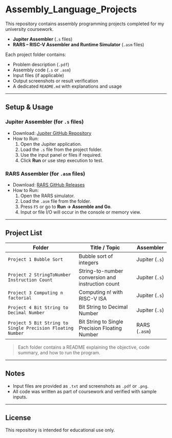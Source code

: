 # Assembly_Language_Projects
This repository contains assembly programming projects completed for my university coursework.

- **Jupiter Assembler** (`.s` files)
- **RARS – RISC-V Assembler and Runtime Simulator** (`.asm` files)

Each project folder contains:
- Problem description (`.pdf`)
- Assembly code (`.s` or `.asm`)
- Input files (if applicable)
- Output screenshots or result verification
- A dedicated `README.md` with explanations and usage

---

## Setup & Usage

### Jupiter Assembler (for `.s` files)

- Download: [Jupiter GitHub Repository](https://github.com/andrescv/jupiter)
- How to Run:
  1. Open the Jupiter application.
  2. Load the `.s` file from the project folder.
  3. Use the input panel or files if required.
  4. Click **Run** or use step execution to test.

### RARS Assembler (for `.asm` files)

- Download: [RARS GitHub Releases](https://github.com/TheThirdOne/rars/releases)
- How to Run:
  1. Open the RARS simulator.
  2. Load the `.asm` file from the folder.
  3. Press `F5` or go to **Run → Assemble and Go**.
  4. Input or file I/O will occur in the console or memory view.

---

## Project List

| Folder | Title / Topic | Assembler |
|--------|---------------|-----------|
| `Project 1 Bubble Sort` | Bubble sort of integers | Jupiter (`.s`) |
| `Project 2 StringToNumber Instruction Count` | String-to-number conversion and instruction count | Jupiter (`.s`) |
| `Project 3 Computing n factorial` | Computing n! with RISC-V ISA | Jupiter (`.s`) |
| `Project 4 Bit String to Decimal Number` | Bit String to Decimal Number | Jupiter (`.s`) |
| `Project 5 Bit String to Single Precision Floating Number` | Bit String to Single Precision Floating Number | RARS (`.asm`) |

> Each folder contains a README explaining the objective, code summary, and how to run the program.

---

## Notes

- Input files are provided as `.txt` and screenshots as `.pdf` or `.png`.
- All code was written as part of coursework and verified with sample inputs.

---

## License

This repository is intended for educational use only.
